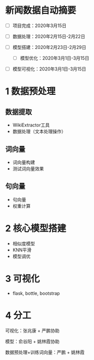 # **新闻数据自动摘要**

- [ ] 项目完成：2020年3月15日
- [ ] 数据处理：2020年2月15日-2月22日
- [ ] 模型搭建：2020年2月23日-2月29日
  - [ ] 模型优化：2020年3月1日-3月15日
- [ ] 模型可视化：2020年3月1日-3月15日


# 1 数据预处理

## 数据提取

- WikiExtractor工具
- 数据处理（文本处理操作）

## 词向量

- 词向量构建
- 测试词向量效果

## 句向量

- 句向量
- 权重计算

# 2 核心模型搭建

- 相似度模型
- KNN平滑
- 模型调优

# 3 可视化

- flask, bottle, bootstrap

# 4 分工

可视化：张兆康 + 严鹏协助

模型：俞谷阳 + 姚林霞协助

数据预处理+训练词向量：严鹏 + 姚林霞